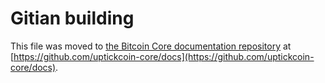 Gitian building
================

This file was moved to [the Bitcoin Core documentation repository](https://github.com/uptickcoin-core/docs/blob/master/gitian-building.md) at [https://github.com/uptickcoin-core/docs](https://github.com/uptickcoin-core/docs).
